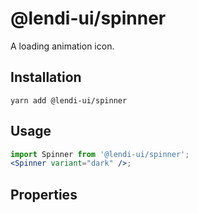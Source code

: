 # @lendi-ui/spinner

A loading animation icon.

## Installation

```
yarn add @lendi-ui/spinner
```

## Usage

```jsx
import Spinner from '@lendi-ui/spinner';
<Spinner variant="dark" />;
```

## Properties

<PropTable>
  <PropTable.Entry name="variant" type={'"light" | "dark"'} defaultValue="dark" description="" />
  <PropTable.Entry name="className" defaultValue=""type="string" description="The custom style for Spinner" />
</PropTable>
